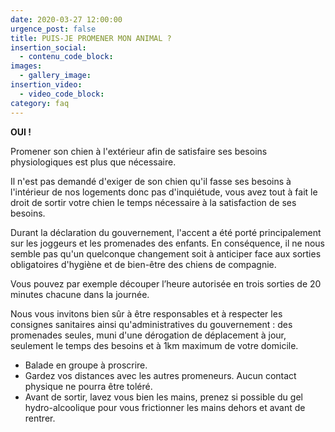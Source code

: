 ```yaml
---
date: 2020-03-27 12:00:00
urgence_post: false
title: PUIS-JE PROMENER MON ANIMAL ?
insertion_social:
  - contenu_code_block:
images:
  - gallery_image:
insertion_video:
  - video_code_block:
category: faq
---
```


**OUI \!**

Promener son chien &agrave; l'ext&eacute;rieur afin de satisfaire ses besoins physiologiques est plus que n&eacute;cessaire.

Il n'est pas demand&eacute; d'exiger de son chien qu'il fasse ses besoins &agrave; l'int&eacute;rieur de nos logements donc pas d'inqui&eacute;tude, vous avez tout &agrave; fait le droit de sortir votre chien le temps n&eacute;cessaire &agrave; la satisfaction de ses besoins.

Durant la d&eacute;claration du gouvernement, l'accent a &eacute;t&eacute; port&eacute; principalement sur les joggeurs et les promenades des enfants. En cons&eacute;quence, il ne nous semble pas qu'un quelconque changement soit &agrave; anticiper face aux sorties obligatoires d'hygi&egrave;ne et de bien-&ecirc;tre des chiens de compagnie.

Vous pouvez par exemple d&eacute;couper l’heure autoris&eacute;e en trois sorties de 20 minutes chacune dans la journ&eacute;e.

Nous vous invitons bien s&ucirc;r &agrave; &ecirc;tre responsables et &agrave; respecter les consignes sanitaires ainsi qu'administratives du gouvernement : des promenades seules, muni d'une d&eacute;rogation de d&eacute;placement &agrave; jour, seulement le temps des besoins et &agrave; 1km maximum de votre domicile.&nbsp;&nbsp;

* Balade en groupe &agrave; proscrire.
* Gardez vos distances avec les autres promeneurs. Aucun contact physique ne pourra &ecirc;tre tol&eacute;r&eacute;.
* Avant de sortir, lavez vous bien les mains, prenez si possible du gel hydro-alcoolique pour vous frictionner les mains dehors et avant de rentrer.